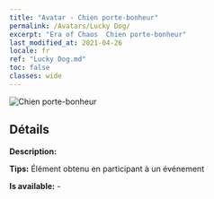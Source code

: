 ```yaml
---
title: "Avatar - Chien porte-bonheur"
permalink: /Avatars/Lucky Dog/
excerpt: "Era of Chaos  Chien porte-bonheur"
last_modified_at: 2021-04-26
locale: fr
ref: "Lucky Dog.md"
toc: false
classes: wide
---
```

 ![Chien porte-bonheur](/images/a/avatarFrame_55.png)

## Détails

 **Description:**  

 **Tips:** Élément obtenu en participant à un événement 

 **Is available:**  - 

